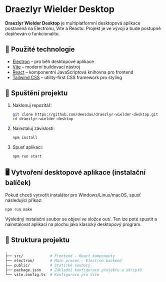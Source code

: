 # Draezlyr Wielder Desktop

**Draezlyr Wielder Desktop** je multiplatformní desktopová aplikace postavená na Electronu, Vite a Reactu. Projekt je ve vývoji a bude postupně doplňován o funkcionalitu.

## 🔧 Použité technologie

- [Electron](https://www.electronjs.org/) – pro běh desktopové aplikace
- [Vite](https://vitejs.dev/) – moderní buildovací nástroj
- [React](https://react.dev/) – komponentní JavaScriptová knihovna pro frontend
- [Tailwind CSS](https://tailwindcss.com/) – utility-first CSS framework pro styling

## 🚀 Spuštění projektu

1. Naklonuj repozitář:

   ```bash
   git clone https://github.com/deesdav/draezlyr-wielder-desktop.git
   cd draezlyr-wielder-desktop

2. Nainstaluj závislosti:

    ```bash
    npm install

3. Spusť aplikaci:

    ```bash
    npm run start

## 🖥️ Vytvoření desktopové aplikace (instalační balíček)

Pokud chceš vytvořit instalátor pro Windows/Linux/macOS, spusť následující příkaz:

```bash
npm run make
```

Výsledný instalační soubor se objeví ve složce out/. Ten lze poté spustit a nainstalovat aplikaci na plochu jako klasický desktopový program.

## 📁 Struktura projektu

```bash
.
├── src/            # Frontend - React komponenty
├── electron/       # Main proces - Electron backend
├── public/         # Statické soubory
├── package.json    # Základní konfigurace projektu a skriptů
└── vite.config.ts  # Konfigurace pro Vite
